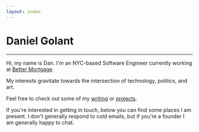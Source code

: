 ```yaml
---
layout: index
---
```


<h1>Daniel Golant</h1>
<hr>
<p>Hi, my name is Dan. I'm an NYC-based Software Engineer currently working at <a href="https://better.com" class="link highlight-link">Better Mortgage</a>.</p>
<p> My interests gravitate towards the intersection of technology, politics, and art.</p>
<p>Feel free to check out some of my <a href="" class="link highlight-link">writing</a href="https://www.thelog.farm"> or <a href="./projects/index.html" class="link highlight-link">projects</a>.</p>
<p>If you're interested in getting in touch, below you can find some places I am present. I don't generally respond to cold emails, but if you're a founder I am generally happy to chat.</p>

